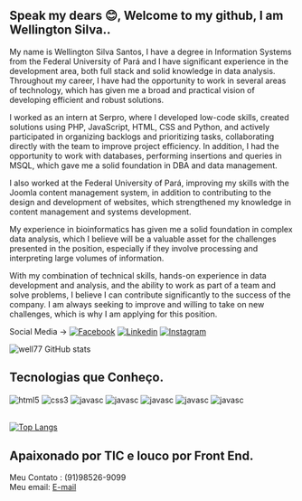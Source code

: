 ## Speak my dears 😊, Welcome to my github, I am Wellington Silva.. 


My name is Wellington Silva Santos, I have a degree in Information Systems from the Federal University of Pará and I have significant experience in the development area, both full stack and solid knowledge in data analysis. Throughout my career, I have had the opportunity to work in several areas of technology, which has given me a broad and practical vision of developing efficient and robust solutions.

I worked as an intern at Serpro, where I developed low-code skills, created solutions using PHP, JavaScript, HTML, CSS and Python, and actively participated in organizing backlogs and prioritizing tasks, collaborating directly with the team to improve project efficiency. In addition, I had the opportunity to work with databases, performing insertions and queries in MSQL, which gave me a solid foundation in DBA and data management.

I also worked at the Federal University of Pará, improving my skills with the Joomla content management system, in addition to contributing to the design and development of websites, which strengthened my knowledge in content management and systems development.

My experience in bioinformatics has given me a solid foundation in complex data analysis, which I believe will be a valuable asset for the challenges presented in the position, especially if they involve processing and interpreting large volumes of information.

With my combination of technical skills, hands-on experience in data development and analysis, and the ability to work as part of a team and solve problems, I believe I can contribute significantly to the success of the company. I am always seeking to improve and willing to take on new challenges, which is why I am applying for this position.

Social Media ->
[![Facebook](https://img.shields.io/badge/Facebook-1877F2?style=for-the-badge&logo=facebook&logoColor=white)](https://web.facebook.com/profile.php?id=100091464671928)
[![Linkedin](https://img.shields.io/badge/LinkedIn-0077B5?style=for-the-badge&logo=linkedin&logoColor=white)](https://www.linkedin.com/in/wellington-silva-544464214/?lipi=urn%3Ali%3Apage%3Ad_flagship3_notifications%3B%2BybbsUQKSlOgXe62xMh2ew%3D%3D)
[![Instagram](https://img.shields.io/badge/Instagram-E4405F?style=for-the-badge&logo=instagram&logoColor=white)](https://www.instagram.com/wellington_sinva/)


![well77 GitHub stats](https://github-readme-stats.vercel.app/api?username=well77&show_icons=true&theme=radical)


## Tecnologias que Conheço.

<div style='display: inline_block '>
<img align="center" alt="html5" src="https://img.shields.io/badge/HTML5-E34F26?style=for-the-badge&logo=html5&logoColor=white"/>
<img align="center" alt="css3" src="https://img.shields.io/badge/CSS3-1572B6?style=for-the-badge&logo=css3&logoColor=orange"/>
<img align="center" alt="javasc" src="https://img.shields.io/badge/JavaScript-323330?style=for-the-badge&logo=javascript&logoColor=F7DF1E"/>
<img align="center" alt="javasc" src="https://img.shields.io/badge/Python-14354C?style=for-the-badge&logo=python&logoColor=white"/>
<img align="center" alt="javasc" src="https://img.shields.io/badge/React-20232A?style=for-the-badge&logo=react&logoColor=61DAFB"/>
<img align="center" alt="javasc" src="https://img.shields.io/badge/React_Native-20232A?style=for-the-badge&logo=react&logoColor=61DAFB"/>
<img align="center" alt="javasc" src="https://img.shields.io/badge/MySQL-00000F?style=for-the-badge&logo=mysql&logoColor=white"/>
</div><br>

[![Top Langs](https://github-readme-stats.vercel.app/api/top-langs/?username=well777)](https://github.com/well777/github-readme-stats)

## Apaixonado por TIC e louco por Front End.

Meu Contato : (91)98526-9099 <br>
Meu email: <a href="wellinsantos84@gmail.com/">E-mail</a>

